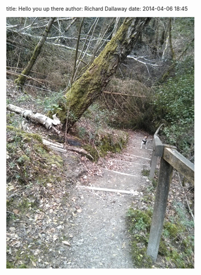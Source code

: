 
title: Hello you up there
author: Richard Dallaway
date: 2014-04-06 18:45

<div><a href="/media/tp_IMG_20140405_143746.jpg"><img src="/media/tp_thumb_IMG_20140405_143746.jpg" width="500" height="667"/></a></div>

  
      